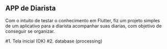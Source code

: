 ## APP de Diarista

Com o intuito de testar o conhecimento em Flutter, fiz um projeto simples de um aplicativo para a diarista acompanhar suas diarias, com objetivo de conseguir se organizar.

#1. Tela inicial (OK)
#2. database (processing)
